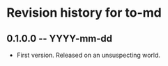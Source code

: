 # Revision history for to-md

## 0.1.0.0 -- YYYY-mm-dd

* First version. Released on an unsuspecting world.
